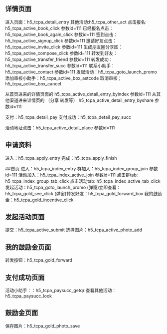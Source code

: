 ## 详情页面
进入页面：h5_tcpa_detail_entry
其他活动:h5_tcpa_other_act
点击报名: h5_tcpa_active_book_click   参数id=111
已经报名点击：h5_tcpa_active_book_again_click  参数id=111
签到点击：h5_tcpa_active_signup_click  参数id=111
邀请好友点击：h5_tcpa_active_invite_click 参数id=111
生成朋友圈分享图：h5_tcpa_active_compose_click 参数id=111
转发到好友：h5_tcpa_active_transfer_friend 参数id=111
转发成功：h5_tcpa_active_transfer_succ 参数id=111
联系小助手：h5_tcpa_active_contact 参数id=111
发起活动：h5_tcpa_goto_launch_promo
添加审核小助手：h5_tcpa_active_box_astcode
取消审核；h5_tcpa_active_box_cancel

从首页进来的详情页面的 h5_tcpa_active_detail_entry_byindex 参数id=111
从其他渠道进来详情页的 （分享 转发等）  h5_tcpa_active_detail_entry_byshare 参数id=111

支付：h5_tcpa_detail_pay
支付成功：h5_tcpa_detail_pay_succ

活动地址点击：h5_tcpa_active_detail_place  参数id=111

## 申请资料
进入：h5_tcpa_apply_entry
完成：h5_tcpa_apply_finish

##首页
进入：h5_tcpa_index_entry
群加入：h5_tcpa_index_group_join 参数id=111
活动加入：h5_tcpa_index_active_join 参数id=111
点击群tab: h5_tcpa_index_group_tab_click
点击活动tab: h5_tcpa_index_active_tab_click 
发起活动：h5_tcpa_goto_launch_promo
(弹窗)立即查看：h5_tcpa_gold_see_click
(弹窗)转发好友：h5_tcpa_gold_forward_box
我的鼓励金：h5_tcpa_gold_incentive_click

## 发起活动页面
提交：h5_tcpa_active_submit
选择图片：h5_tcpa_active_photo_add

## 我的鼓励金页面
转发按钮：h5_tcpa_gold_forward

## 支付成功页面
活动小助手：：h5_tcpa_paysucc_getqr
查看其他活动：h5_tcpa_paysucc_look

## 鼓励金页面
保存图片：h5_tcpa_gold_photo_save